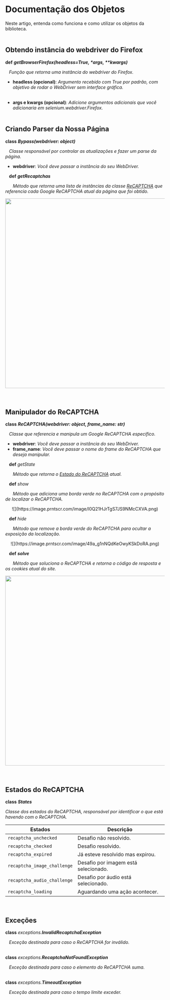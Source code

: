 <link rel="stylesheet" href="https://gist.githubusercontent.com/EthicalMeikin/c4d7bf093ba6ef5710924adf80009dba/raw/b07036c7e122fa8e14541d2ed8da3eb1774a3d1c/index.css">

# Documentação dos Objetos
Neste artigo, entenda como funciona e como utilizar os objetos da biblioteca.
<br/><br/>

## Obtendo instância do webdriver do Firefox
**def** <span id="getBrowserFirefox">_**getBrowserFirefox(headless=True, \*args, \*\*kwargs)**_</span>

&nbsp;&nbsp;&nbsp;*Função que retorna uma instância do webdriver do
Firefox.*

* **headless (opcional)**: *Argumento recebido com True por padrão, com
objetivo de rodar o WebDriver sem interface gráfica.*<br/><br/>

* **args e kwargs (opcional)**: *Adicione argumentos adicionais que você
adicionaria em selenium.webdriver.Firefox.*
<br/><br/>


## Criando Parser da Nossa Página
**class** <span id="Bypass">_**Bypass(webdriver: object)**_</span>

&nbsp;&nbsp;&nbsp;*Classe responsável por controlar as atualizações e fazer um
parse da página.*

* **webdriver**: *Você deve passar a instância do seu WebDriver.*


&nbsp;&nbsp;&nbsp;**def** <span id="Bypass.getRecaptchas">_**getRecaptchas**_</span>

&nbsp;&nbsp;&nbsp;&nbsp;&nbsp;&nbsp;*Método que retorna uma lista de
instâncias da classe [ReCAPTCHA](#manipulador-do-recaptcha) que referencia
cada Google ReCAPTCHA atual da página que foi obtido.*

<center>
  <img
    src="https://image.prntscr.com/image/OD7_MY7uQtKc44RF5nvcqw.png"
    width="600"
  />
</center>
<br/><br/>


## Manipulador do ReCAPTCHA
**class** _**ReCAPTCHA(webdriver: object, frame_name: str)**_

&nbsp;&nbsp;&nbsp;*Classe que referencia e manipula um Google ReCAPTCHA específico.*

* **webdriver**: *Você deve passar a instância do seu WebDriver.*
* **frame_name**: *Você deve passar o nome do frame do ReCAPTCHA que deseja
manipular.*

&nbsp;&nbsp;&nbsp;**def** *getState*

&nbsp;&nbsp;&nbsp;&nbsp;&nbsp;&nbsp;*Método que retorna o
[Estado do ReCAPTCHA](#estados-do-recaptcha) atual.*

&nbsp;&nbsp;&nbsp;**def** *show*

&nbsp;&nbsp;&nbsp;&nbsp;&nbsp;&nbsp;*Método que adiciona uma borda verde no
ReCAPTCHA com o propósito de localizar o ReCAPTCHA.*
<center>
  ![](https://image.prntscr.com/image/l0Q21HJrTgS7JS9NMcCXVA.png)
</center>

&nbsp;&nbsp;&nbsp;**def** *hide*

&nbsp;&nbsp;&nbsp;&nbsp;&nbsp;&nbsp;*Método que remove a borda verde do
ReCAPTCHA para ocultar a exposição da localização.*
<center>
  ![](https://image.prntscr.com/image/49a_g1nNQdKeOwyKSkDoRA.png)
</center>

&nbsp;&nbsp;&nbsp;**def** <span id="ReCAPTCHA.solve">_**solve**_</span>

&nbsp;&nbsp;&nbsp;&nbsp;&nbsp;&nbsp;*Método que soluciona o ReCAPTCHA e retorna o código de resposta e os cookies atual do site.*
<center>
  <img
    src="https://image.prntscr.com/image/ogURVoIoQIu_SLJVJqvJEQ.png"
    width="600"
  />
</center>
<br/><br/>


## Estados do ReCAPTCHA
**class** _**States**_

*Classe dos estados do ReCAPTCHA, responsável por identificar
o que está havendo com o ReCAPTCHA.*

| Estados                     | Descrição                                |
|-----------------------------|------------------------------------------|
| `recaptcha_unchecked`       | Desafio não resolvido.                   |
| `recaptcha_checked`         | Desafio resolvido.                       |
| `recaptcha_expired`         | Já esteve resolvido mas expirou.         |
| `recaptcha_image_challenge` | Desafio por imagem está selecionado.     |
| `recaptcha_audio_challenge` | Desafio por áudio está selecionado.      |
| `recaptcha_loading`         | Aguardando uma ação acontecer.           |

<br/>

## Exceções
**class** _exceptions.**InvalidRecaptchaException**_

&nbsp;&nbsp;&nbsp;*Exceção destinada para caso o ReCAPTCHA for inválido.*
<br/><br/>

**class** _exceptions.**RecaptchaNotFoundException**_

&nbsp;&nbsp;&nbsp;*Exceção destinada para caso o elemento do ReCAPTCHA suma.*
<br/><br/>

**class** _exceptions.**TimeoutException**_

&nbsp;&nbsp;&nbsp;*Exceção destinada para caso o tempo limite exceder.*
